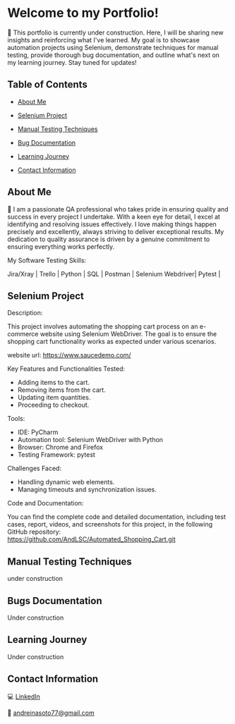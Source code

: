 
# Welcome to my Portfolio!

🔨 This portfolio is currently under construction. Here, I will be sharing new insights and reinforcing what I've learned. My goal is to showcase automation projects using Selenium, demonstrate techniques for manual testing, provide thorough bug documentation, and outline what's next on my learning journey. Stay tuned for updates!



## Table of Contents

- [About Me](#about-me) 

- [Selenium Project](#selenium-project)

- [Manual Testing Techniques](#manual-testing-techniques)

- [Bug Documentation](#bug-documentation)

- [Learning Journey](#learning-journey)

- [Contact Information](#contact-information)

    
  
## About Me 

👩 I am a passionate QA professional who takes pride in ensuring quality and success in every project I undertake. With a keen eye for detail, I excel at identifying and resolving issues effectively. I love making things happen precisely and excellently, always striving to deliver exceptional results. My dedication to quality assurance is driven by a genuine commitment to ensuring everything works perfectly.

My Software Testing Skills:

Jira/Xray | Trello | Python | SQL | Postman | Selenium Webdriver| Pytest |
## Selenium Project

Description: 

This project involves automating the shopping cart process on an e-commerce website using Selenium WebDriver. The goal is to ensure the shopping cart functionality works as expected under various scenarios.

website url: https://www.saucedemo.com/

Key Features and Functionalities Tested:

- Adding items to the cart.
- Removing items from the cart.
- Updating item quantities.
- Proceeding to checkout.

Tools:
- IDE: PyCharm
- Automation tool: Selenium WebDriver with Python
- Browser: Chrome and Firefox
- Testing Framework: pytest

Challenges Faced:

- Handling dynamic web elements.
- Managing timeouts and synchronization issues.

Code and Documentation:

You can find the complete code and detailed documentation, including test cases, report, videos, and screenshots for this project, in the following GitHub repository:
https://github.com/AndLSC/Automated_Shopping_Cart.git




## Manual Testing Techniques

under construction
## Bugs Documentation

Under construction
## Learning Journey

Under construction
## Contact Information


💻 [LinkedIn](https://www.linkedin.com/in/andreinasoto/)

📧 andreinasoto77@gmail.com
